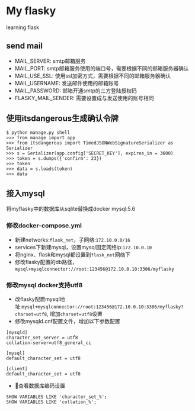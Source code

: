 # My flasky
learning flask


## send mail
- MAIL_SERVER: smtp邮箱服务
- MAIL_PORT: smtp邮箱服务使用的端口号，需要根据不同的邮箱服务器确认
- MAIL_USE_SSL: 使用ssl加密方式，需要根据不同的邮箱服务器确认
- MAIL_USERNAME: 发送邮件使用的邮箱账号
- MAIL_PASSWORD: 邮箱开通smtp的三方登陆授权码
- FLASKY_MAIL_SENDER: 需要设置成与发送使用的账号相同


## 使用itsdangerous生成确认令牌
```
$ python manage.py shell
>>> from manage import app
>>> from itsdangerous import TimedJSONWebSignatureSerializer as Serializer
>>> s = Serializer(app.config['SECRET_KEY'], expires_in = 3600)
>>> token = s.dumps({'confirm': 23})
>>> token
>>> data = s.loads(token)
>>> data
```

## 接入mysql
将myflasky中的数据库从sqlite替换成docker mysql:5.6
### 修改docker-compose.yml
- 新建networks:`flask_net`，子网络:`172.10.0.0/16`
- services下新建mysql，设置mysql固定网络ip:`172.10.0.10`
- 将nginx、flask和mysql都设置到`flask_net`网络下
- 修改flasky配置的db路径，`mysql+mysqlconnector://root:123456@172.10.0.10:3306/myflasky`

### 修改mysql docker支持utf8
- 改flasky配置mysql地址:`mysql+mysqlconnector://root:123456@172.10.0.10:3306/myflasky?charset=utf8`, 增加`charset=utf8`设置
- 修改mysqld.cnf配置文件，增加以下参数配置

```
[mysqld]
character_set_server = utf8
collation-server=utf8_general_ci

[mysql]
default_character_set = utf8

[client]
default_character_set = utf8
```

- 查看数据库编码设置

```
SHOW VARIABLES LIKE 'character_set_%';
SHOW VARIABLES LIKE 'collation_%';
```